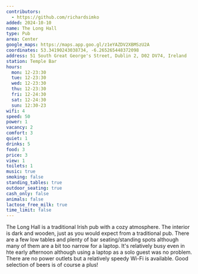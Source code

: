 ```yaml
---
contributors:
  - https://github.com/richardsimko
added: 2024-10-10
name: The Long Hall
type: Pub
area: Center
google_maps: https://maps.app.goo.gl/z1eYAZDV2XBMSzU2A
coordinates: 53.34190243038734, -6.265265448372098
address: 51 South Great George's Street, Dublin 2, D02 DV74, Ireland
station: Temple Bar
hours:
  mon: 12-23:30
  tue: 12-23:30
  wed: 12-23:30
  thu: 12-23:30
  fri: 12-24:30
  sat: 12-24:30
  sun: 12:30-23
wifi: 4
speed: 50
power: 1
vacancy: 2
comfort: 3
quiet: 1
drinks: 5
food: 3
price: 3
view: 1
toilets: 1
music: true
smoking: false
standing_tables: true
outdoor_seating: true
cash_only: false
animals: false
lactose_free_milk: true
time_limit: false
---
```


The Long Hall is a traditional Irish pub with a cozy atmosphere. The interior is dark and wooden, just as you would expect from a traditional pub. There are a few low tables and plenty of bar seating/standing spots although many of them are a bit too narrow for a laptop. It's relatively busy even in hte early afternoon although using a laptop as a solo guest was no problem. There are no power outlets but a relatively speedy Wi-Fi is available. Good selection of beers is of course a plus!
